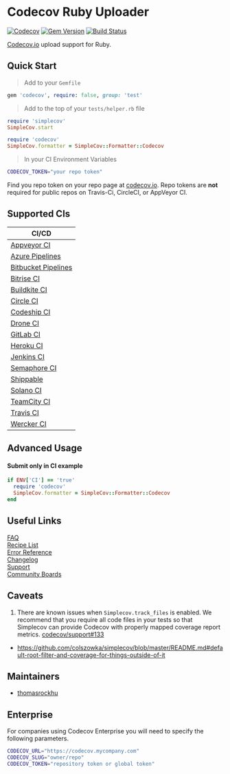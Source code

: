 # Codecov Ruby Uploader

[![Codecov](https://codecov.io/github/codecov/codecov-ruby/coverage.svg?branch=master)](https://codecov.io/github/codecov/codecov-ruby?branch=master)
[![Gem Version](https://badge.fury.io/rb/codecov.svg)](https://badge.fury.io/rb/codecov.svg)
[![Build Status](https://secure.travis-ci.org/codecov/codecov-ruby.svg?branch=master)](http://travis-ci.org/codecov/codecov-ruby)

[Codecov.io](https://codecov.io/) upload support for Ruby.

## Quick Start

> Add to your `Gemfile`

```ruby
gem 'codecov', require: false, group: 'test'
```

> Add to the top of your `tests/helper.rb` file

```ruby
require 'simplecov'
SimpleCov.start

require 'codecov'
SimpleCov.formatter = SimpleCov::Formatter::Codecov
```

> In your CI Environment Variables
```sh
CODECOV_TOKEN="your repo token"
```
Find you repo token on your repo page at [codecov.io](https://codecov.io). Repo tokens are **not** required for public repos on Travis-Ci, CircleCI, or AppVeyor CI.

## Supported CIs
| CI/CD |
| ----- |
| [Appveyor CI](https://www.appveyor.com/) |  
| [Azure Pipelines](https://azure.microsoft.com/en-us/services/devops/pipelines/) |  
| [Bitbucket Pipelines](https://bitbucket.org/product/features/pipelines) |  
| [Bitrise CI](https://www.bitrise.io/) |  
| [Buildkite CI](https://buildkite.com/) |  
| [Circle CI](https://circleci.com/) |  
| [Codeship CI](https://codeship.com/) |  
| [Drone CI](https://drone.io/) |  
| [GitLab CI](https://docs.gitlab.com/ee/ci/) |  
| [Heroku CI](https://www.heroku.com/continuous-integration) |  
| [Jenkins CI](https://www.jenkins.io/) |  
| [Semaphore CI](https://semaphoreci.com/) |  
| [Shippable](https://www.shippable.com/) |  
| [Solano CI](https://xebialabs.com/technology/solano-ci/) |  
| [TeamCity CI](https://www.jetbrains.com/teamcity/) |  
| [Travis CI](https://travis-ci.org/) |  
| [Wercker CI](https://devcenter.wercker.com/) |  

## Advanced Usage

#### Submit only in CI example

```ruby
if ENV['CI'] == 'true'
  require 'codecov'
  SimpleCov.formatter = SimpleCov::Formatter::Codecov
end
```

## Useful Links

[FAQ](https://docs.codecov.io/docs/frequently-asked-questions)  
[Recipe List](https://docs.codecov.io/docs/common-recipe-list)  
[Error Reference](https://docs.codecov.io/docs/error-reference)  
[Changelog](./CHANGELOG.md)  
[Support](https://codecov.io/support)  
[Community Boards](https://community.codecov.io)  

## Caveats

1. There are known issues when `Simplecov.track_files` is enabled. We recommend that you require all code files in your tests so that Simplecov can provide Codecov with properly mapped coverage report metrics. [codecov/support#133]( https://github.com/codecov/support/issues/133)
  - https://github.com/colszowka/simplecov/blob/master/README.md#default-root-filter-and-coverage-for-things-outside-of-it

## Maintainers

- [thomasrockhu](https://github.com/thomasrockhu)

## Enterprise

For companies using Codecov Enterprise you will need to specify the following parameters.
```sh
CODECOV_URL="https://codecov.mycompany.com"
CODECOV_SLUG="owner/repo"
CODECOV_TOKEN="repository token or global token"
```
